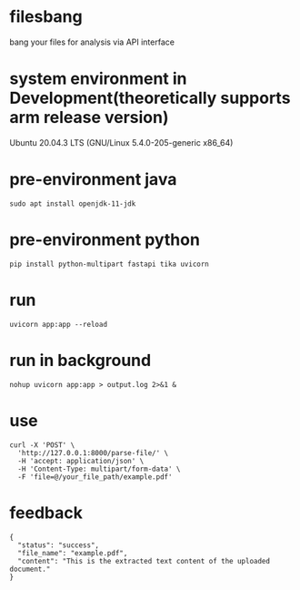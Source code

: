 # filesbang
bang your files for analysis via API interface
# system environment in Development(theoretically supports arm release version)
Ubuntu 20.04.3 LTS (GNU/Linux 5.4.0-205-generic x86_64)
# pre-environment java
```
sudo apt install openjdk-11-jdk
```

# pre-environment python
```
pip install python-multipart fastapi tika uvicorn
```

# run
```
uvicorn app:app --reload
```

# run in background
```
nohup uvicorn app:app > output.log 2>&1 &
```

# use
```
curl -X 'POST' \
  'http://127.0.0.1:8000/parse-file/' \
  -H 'accept: application/json' \
  -H 'Content-Type: multipart/form-data' \
  -F 'file=@/your_file_path/example.pdf'
```

# feedback
```
{
  "status": "success",
  "file_name": "example.pdf",
  "content": "This is the extracted text content of the uploaded document."
}
```
